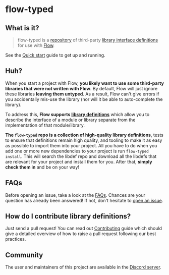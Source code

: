 # flow-typed

## What is it?

> flow-typed is a [repository](https://github.com/flow-typed/flow-typed/tree/master/definitions)
of third-party [library interface definitions](https://flow.org/en/docs/libdefs)
for use with [Flow](http://flow.org).

See the [Quick start](quickstart.md) guide to get up and running.

## Huh?

When you start a project with Flow, **you likely want to use some third-party
libraries that were not written with Flow**. By default, Flow will just ignore
these libraries **leaving them untyped**. As a result, Flow can't give errors if
you accidentally mis-use the library (nor will it be able to auto-complete the
library).

To address this, **Flow supports
[library definitions](https://flow.org/en/docs/libdefs)** which allow
you to describe the interface of a module or library separate from the
implementation of that module/library.

**The `flow-typed` repo is a collection of high-quality library definitions**,
tests to ensure that definitions remain high quality, and tooling to make it
as easy as possible to import them into your project.
All you have to do when you add one or more new dependencies to your project
is run `flow-typed install`. This will search the libdef repo and download all
the libdefs that are relevant for your project and install them for you. After
that, **simply check them in** and be on your way!

## FAQs

Before opening an issue, take a look at the [FAQs](faqs.md). Chances are your
question has already been answered! If not, don't hesitate to
[open an issue](https://github.com/flow-typed/flow-typed/issues/new/choose).

## How do I contribute library definitions?

Just send a pull request! You can read out [Contributing](contributing.md) guide which should give a detailed overview of how to raise a pull request following our best practices.

## Community

The user and maintainers of this project are available in the [Discord server](https://discordapp.com/invite/8ezwRUK).
